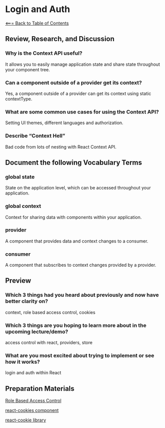 # Login and Auth

[<=== Back to Table of Contents](https://peterjstaker.github.io/reading-notes/)

## Review, Research, and Discussion

### Why is the Context API useful?

It allows you to easily manage application state and share state throughout your component tree.

### Can a component outside of a provider get its context?

Yes, a component outside of a provider can get its context using static contextType.

### What are some common use cases for using the Context API?

Setting UI themes, different languages and authorization.

### Describe “Context Hell”

Bad code from lots of nesting with React Context API.

## Document the following Vocabulary Terms

### global state

State on the application level, which can be accessed throughout your application.

### global context

Context for sharing data with components within your application.

### provider

A component that provides data and context changes to a consumer.

### consumer

A component that subscribes to context changes provided by a provider.

## Preview

### Which 3 things had you heard about previously and now have better clarity on?

context, role based access control, cookies

### Which 3 things are you hoping to learn more about in the upcoming lecture/demo?

access control with react, providers, store

### What are you most excited about trying to implement or see how it works?

login and auth within React

## Preparation Materials

[Role Based Access Control](https://digitalguardian.com/blog/what-role-based-access-control-rbac-examples-benefits-and-more)

[react-cookies component](https://www.npmjs.com/package/react-cookies)

[react-cookie library](https://www.npmjs.com/package/react-cookie)
